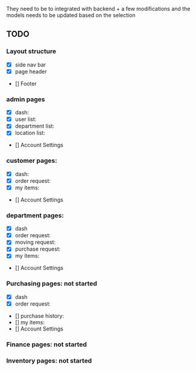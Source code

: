 They need to be to integrated with backend + a few modifications and the models needs to be updated based on the selection 

## TODO
### Layout structure
- [x] side nav bar
- [x] page header
- [] Footer
### admin pages 
   - [x] dash:
   - [x] user list:
   - [x] department list:
   - [x] location list:
   - [] Account Settings

### customer pages: 
   - [x] dash:
   - [x] order request:
   - [x] my items:
   - [] Account Settings
### department pages:
   - [x] dash
   - [x] order request:
   - [x] moving request:
   - [x] purchase request:
   - [x] my items:
   - [] Account Settings
### Purchasing pages: not started
   - [x] dash
   - [x] order request:
   - [] purchase history:
   - [] my items:
   - [] Account Settings
### Finance pages: not started
### Inventory pages: not started
